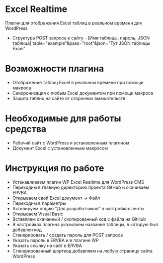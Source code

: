 # Excel Realtime
Плагин для отображения Excel таблиц в реальном времени для WordPress
* Структура POST запроса к сайту - [Имя таблицы, пароль, JSON таблица]
  table="example"&pass="root"&json="Тут JSON таблицы Excel"
# Возможности плагина
* Отображение таблиц Excel в реальном времени при помощи макроса
* Синхронизация с любым Excel документом при помощи макроса
* Защита таблиц на сайте от сторонних вмешательств
# Необходимые для работы средства
* Рабочий сайт с WordPress и установленным плагином
* Документ Excel с установленным макросом
# Инструкция по работе
* Устанавливаем плагин WP Excel Realtime для WordPress CMS
* Переходим в главную директорию проекта GitHub и скачиваем ERVBA
* Открываем свой Excel документ -> Файл
* Переходим в параметры
* Активируем опцию "Для разработчиков" в настройках ленты
* Открываем Visual Basic
* Вставляем скачанный / скопированный код с файла на GitHub
* В настройках плагина указываем название таблицы, в которую был добавлен код
* Сгенерировать / создать пароль для POST запроса
* Указать пароль в ERVBA и в плагине WP
* Указать ссылку на сайт в ERVBA
* Сгенерированный шорткод добавляем на любую страницу сайта WordPress
